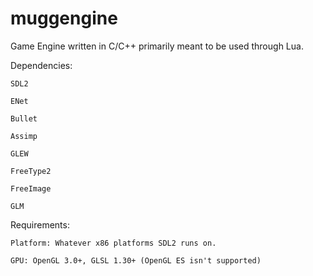 muggengine
==========

Game Engine written in C/C++ primarily meant to be used through Lua.

Dependencies:

    SDL2
    
    ENet
    
    Bullet
    
    Assimp
    
    GLEW
    
    FreeType2
    
    FreeImage
    
    GLM

Requirements:

    Platform: Whatever x86 platforms SDL2 runs on.
    
    GPU: OpenGL 3.0+, GLSL 1.30+ (OpenGL ES isn't supported)
